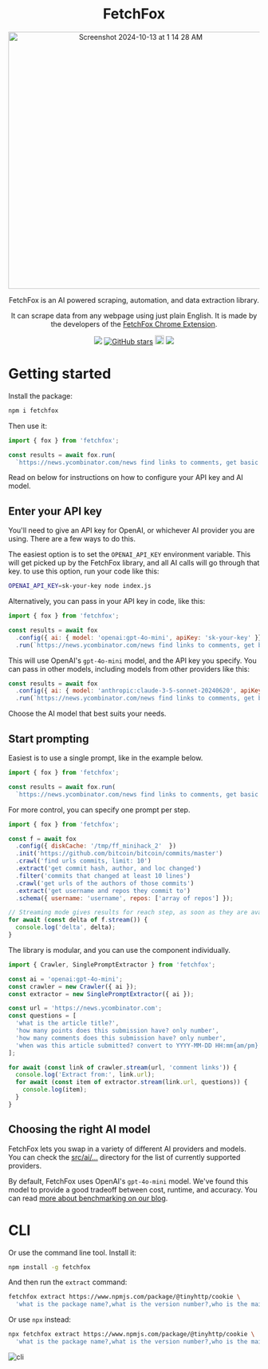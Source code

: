 <div align="center">
  <h1>FetchFox</h1>
  <div>
    <img width="515" alt="Screenshot 2024-10-13 at 1 14 28 AM" src="https://github.com/user-attachments/assets/290d26c5-f0a0-48ba-985a-8052ad23f252">
  </div>

<p>FetchFox is an AI powered scraping, automation, and data extraction library.</p>
  
<p>It can scrape data from any webpage using just plain English. It is made by the developers of the <a href="https://fetchfoxai.com">FetchFox Chrome Extension</a>.</p>
</div>

<div align="center">
  
<a href="https://twitter.com/FetchFoxAI"><img src="https://img.shields.io/twitter/follow/FetchFoxAI?style=social"></a> [![GitHub stars](https://img.shields.io/github/stars/fetchfox/fetchfox.svg?style=social&label=Star)](https://github.com/fetchfox/fetchfox) <a href="https://badge.fury.io/js/fetchfox"><img src="https://badge.fury.io/js/fetchfox.svg" alt="npm version" height="18"></a> <a href="https://discord.gg/mM54bwdu59"><img src="https://img.shields.io/discord/1180618526436888586?label=discord&logo=discord&logoColor=white&style=flat"></a>

</div>

# Getting started

Install the package:

```bash
npm i fetchfox
```

Then use it:

```javascript
import { fox } from 'fetchfox';

const results = await fox.run(
  `https://news.ycombinator.com/news find links to comments, get basic data, export to out.jsonl`);
```

Read on below for instructions on how to configure your API key and AI model.

## Enter your API key

You'll need to give an API key for OpenAI, or whichever AI provider you are using. There are a few ways to do this.

The easiest option is to set the `OPENAI_API_KEY` environment variable. This will get picked up by the FetchFox library, and all AI calls will go through that key. to use this option, run your code like this:

```bash
OPENAI_API_KEY=sk-your-key node index.js
```

Alternatively, you can pass in your API key in code, like this:

```javascript
import { fox } from 'fetchfox';

const results = await fox
  .config({ ai: { model: 'openai:gpt-4o-mini', apiKey: 'sk-your-key' }})
  .run(`https://news.ycombinator.com/news find links to comments, get basic data, export to out.jsonl`);
```

This will use OpenAI's `gpt-4o-mini` model, and the API key you specify. You can pass in other models, including models from other providers like this:

```javascript
const results = await fox
  .config({ ai: { model: 'anthropic:claude-3-5-sonnet-20240620', apiKey: 'your-anthropic-key' }})
  .run(`https://news.ycombinator.com/news find links to comments, get basic data, export to out.jsonl`);
```

Choose the AI model that best suits your needs.

## Start prompting

Easiest is to use a single prompt, like in the example below.

```javascript
import { fox } from 'fetchfox';

const results = await fox.run(
  `https://news.ycombinator.com/news find links to comments, get basic data, export to out.jsonl`);
```

For more control, you can specify one prompt per step.

```javascript
import { fox } from 'fetchfox';

const f = await fox
  .config({ diskCache: '/tmp/ff_minihack_2'  })
  .init('https://github.com/bitcoin/bitcoin/commits/master')
  .crawl('find urls commits, limit: 10')
  .extract('get commit hash, author, and loc changed')
  .filter('commits that changed at least 10 lines')
  .crawl('get urls of the authors of those commits')
  .extract('get username and repos they commit to')
  .schema({ username: 'username', repos: ['array of repos'] });

// Streaming mode gives results for reach step, as soon as they are available
for await (const delta of f.stream()) {
  console.log('delta', delta);
}
```

The library is modular, and you can use the component individually.

```javascript
import { Crawler, SinglePromptExtractor } from 'fetchfox';

const ai = 'openai:gpt-4o-mini';
const crawler = new Crawler({ ai });
const extractor = new SinglePromptExtractor({ ai });

const url = 'https://news.ycombinator.com';
const questions = [
  'what is the article title?',
  'how many points does this submission have? only number',
  'how many comments does this submission have? only number',
  'when was this article submitted? convert to YYYY-MM-DD HH:mm{am/pm} format',
];

for await (const link of crawler.stream(url, 'comment links')) {
  console.log('Extract from:', link.url);
  for await (const item of extractor.stream(link.url, questions)) {
    console.log(item);
  }
}
```

## Choosing the right AI model

FetchFox lets you swap in a variety of different AI providers and models. You can check the [src/ai/...](https://github.com/fetchfox/fetchfox/tree/master/src/ai) directory for the list of currently supported providers.

By default, FetchFox uses OpenAI's `gpt-4o-mini` model. We've found this model to provide a good tradeoff between cost, runtime, and accuracy. You can read [more about benchmarking on our blog](https://ortutay.substack.com/p/the-most-accurate-and-cheapest-ai).

# CLI

Or use the command line tool. Install it:

```bash
npm install -g fetchfox
```

And then run the `extract` command:

```bash
fetchfox extract https://www.npmjs.com/package/@tinyhttp/cookie \
  'what is the package name?,what is the version number?,who is the main author?'
```

Or use `npx` instead:

```bash
npx fetchfox extract https://www.npmjs.com/package/@tinyhttp/cookie \
  'what is the package name?,what is the version number?,who is the main author?'
```


![cli](https://github.com/user-attachments/assets/50e07613-7d31-4405-9c11-fe70febee0f7)
